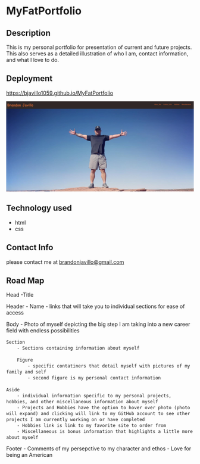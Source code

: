 # MyFatPortfolio

## Description

This is my personal portfolio for presentation of current and future projects.  This also serves as a detailed illustration of who I am, contact information, and what I love to do.

## Deployment 

https://bjavillo1059.github.io/MyFatPortfolio

<img src="./assets/images/port photo.PNG" alt=" img of portfolio"/>

## Technology used

- html
- css

## Contact Info

please contact me at [brandonjavillo@gmail.com](brandonjavillo@gmail.com)

## Road Map

Head
    -Title

Header
    - Name
    - links that will take you to individual sections for ease of access

Body
    - Photo of myself depicting the big step I am taking into a new career field with endless possibilities
    
    Section
        - Sections containing information about myself

        Figure
            - specific contatiners that detail myself with pictures of my family and self
            - second figure is my personal contact information

    Aside
        - individual information specific to my personal projects, hobbies, and other miscellaneous information about myself
        - Projects and Hobbies have the option to hover over photo (photo will expand) and clicking will link to my GitHub account to see other projects I am currently working on or have completed
        - Hobbies link is link to my favorite site to order from
        - Miscellaneous is bonus information that highlights a little more about myself

Footer
    - Comments of my persepctive to my character and ethos
    - Love for being an American
        